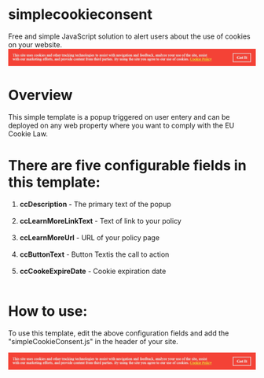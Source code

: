 # simplecookieconsent
Free and simple JavaScript solution to alert users about the use of cookies on your website.
<img src="https://github.com/obiagraphix/simplecookieconsent/blob/master/cookieConsentImage.jpg?raw=true" />
# Overview
This simple template is a popup triggered on user entery and can be deployed on any web property where you want to comply with the EU Cookie Law.

# There are five configurable fields in this template:

<ol>
  <li><strong>ccDescription</strong> - The primary text of the popup</li></li><br>
<li><strong>ccLearnMoreLinkText</strong> - Text of link to your policy</li><br>
<li><strong>ccLearnMoreUrl</strong> - URL of your policy page</li><br>
<li><strong>ccButtonText</strong> - Button Textis the call to action</li><br>
<li><strong>ccCookeExpireDate</strong> - Cookie expiration date</li><br>
</ol>

# How to use:
To use this template, edit the above configuration fields and add the "simpleCookieConsent.js" in the header of your site. 

<img src="https://github.com/obiagraphix/simplecookieconsent/blob/master/cookieConsentImage.jpg?raw=true" />
